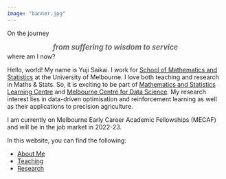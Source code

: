 ```yaml
---
image: "banner.jpg"
---
```


On the journey
<div style="padding: 0px 0px 3px 0px; text-align: center; font-style: italic; font-size: larger; font-weight: bold; color: DimGray">
from suffering to wisdom to service
</div>
where am I now?

Hello, world! My name is Yuji Saikai. I work for [School of Mathematics and Statistics](https://ms.unimelb.edu.au) at the University of Melbourne. I love both teaching and research in Maths & Stats. So, it is exciting to be part of [Mathematics and Statistics Learning Centre](https://ms.unimelb.edu.au/study/mslc) and [Melbourne Centre for Data Science](https://science.unimelb.edu.au/mcds). My research interest lies in data-driven optimisation and reinforcement learning as well as their applications to precision agriculture.

I am currently on Melbourne Early Career Academic Fellowships (MECAF) and will be in the job market in 2022-23.

In this website, you can find the following:
- [About Me](./about/)
- [Teaching](./teaching/)
- [Research](./research/)
